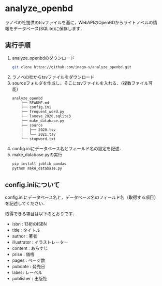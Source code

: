 # analyze_openbd
ラノベの杜提供のtsvファイルを基に，WebAPIのOpenBDからライトノベルの情報をデータベース(SQLite)に保存します．

## 実行手順
1. analyze_openbdのダウンロード
    ```bash
    git clone https://github.com/inago-s/analyze_openbd.git
    ```
2. ラノベの杜からtsvファイルをダウンロード
3. sourceフォルダを作成し，そこにtsvファイルを入れる．（複数ファイル可能）
    ```bash
    analyze_openbd
        ├── README.md
        ├── config.ini
        ├── frequent_word.py
        ├── lanove_2020.sqlite3
        ├── make_database.py
        ├── source
        │   ├── 2020.tsv
        │   └── 2021.tsv
        └── stopword.txt
    ```
4. config.iniにデータベース名とフィールド名の設定を記述．
5. make_database.pyの実行
    ```bash
    pip install joblib pandas
    python make_database.py
    ```

## config.iniについて
config.iniにデータベース名と，データベース名のフィールド名（取得する項目）を記述してください．

取得できる項目は以下のとおりです．
- isbn : 13桁のISBN
- title : タイトル
- author : 著者
- illustrator : イラストレーター
- content : あらすじ
- prise : 価格
- pages : ページ数
- pubdate : 発売日
- label : レーベル
- publisher : 出版社
